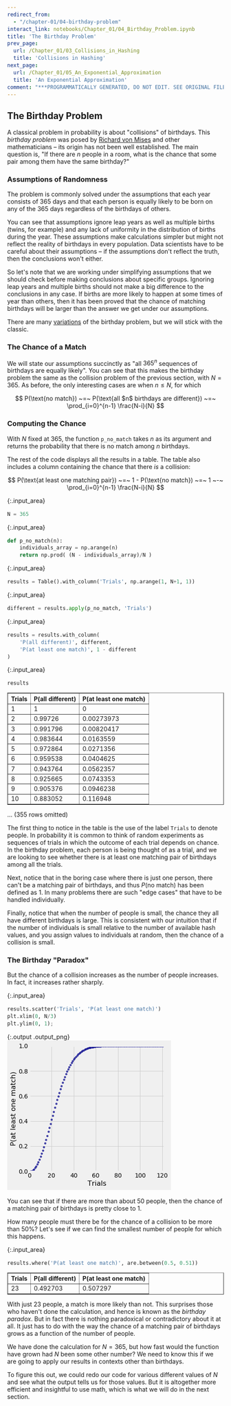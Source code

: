```yaml
---
redirect_from:
  - "/chapter-01/04-birthday-problem"
interact_link: notebooks/Chapter_01/04_Birthday_Problem.ipynb
title: 'The Birthday Problem'
prev_page:
  url: /Chapter_01/03_Collisions_in_Hashing
  title: 'Collisions in Hashing'
next_page:
  url: /Chapter_01/05_An_Exponential_Approximation
  title: 'An Exponential Approximation'
comment: "***PROGRAMMATICALLY GENERATED, DO NOT EDIT. SEE ORIGINAL FILES IN /notebooks***"
---
```


## The Birthday Problem

A classical problem in probability is about "collisions" of birthdays. This *birthday problem* was posed by [Richard von Mises](https://en.wikipedia.org/wiki/Richard_von_Mises) and other mathematicians – its origin has not been well established. The main question is, "If there are $n$ people in a room, what is the chance that some pair among them have the same birthday?"

### Assumptions of Randomness
The problem is commonly solved under the assumptions that each year consists of 365 days and that each person is equally likely to be born on any of the 365 days regardless of the birthdays of others. 

You can see that assumptions ignore leap years as well as multiple births (twins, for example) and any lack of uniformity in the distribution of births during the year. These assumptions make calculations simpler but might not reflect the reality of birthdays in every population. Data scientists have to be careful about their assumptions – if the assumptions don't reflect the truth, then the conclusions won't either. 

So let's note that we are working under simplifying assumptions that we should check before making conclusions about specific groups. Ignoring leap years and multiple births should not make a big difference to the conclusions in any case. If births are more likely to happen at some times of year than others, then it has been proved that the chance of matching birthdays will be larger than the answer we get under our assumptions. 

There are many [variations](http://onlinelibrary.wiley.com/store/10.1111/j.1740-9713.2013.00705.x/asset/sign705.pdf;jsessionid=491D7D4A673C963B34E14B5AE6197321.f02t01?v=1&t=iy0wn3y5&s=199ae2fb587c25b7cde75105b0f11d2f25016108) of the birthday problem, but we will stick with the classic.

### The Chance of a Match
We will state our assumptions succinctly as "all $365^n$ sequences of birthdays are equally likely". You can see that this makes the birthday problem the same as the collision problem of the previous section, with $N = 365$. As before, the only interesting cases are when $n \le N$, for which

$$
P(\text{no match}) ~=~
P(\text{all $n$ birthdays are different}) ~=~ \prod_{i=0}^{n-1} \frac{N-i}{N}
$$

### Computing the Chance

With $N$ fixed at 365, the function `p_no_match` takes $n$ as its argument and returns the probability that there is no match among $n$ birthdays. 

The rest of the code displays all the results in a table. The table also includes a column containing the chance that there *is* a collision:

$$
P(\text{at least one matching pair}) ~=~ 
1 - P(\text{no match})
~=~ 1 ~-~ \prod_{i=0}^{n-1} \frac{N-i}{N}
$$



{:.input_area}
```python
N = 365
```




{:.input_area}
```python
def p_no_match(n):
    individuals_array = np.arange(n)
    return np.prod( (N - individuals_array)/N )
```




{:.input_area}
```python
results = Table().with_column('Trials', np.arange(1, N+1, 1))
```




{:.input_area}
```python
different = results.apply(p_no_match, 'Trials')
```




{:.input_area}
```python
results = results.with_column(
    'P(all different)', different,
    'P(at least one match)', 1 - different
)
```




{:.input_area}
```python
results
```





<div markdown="0" class="output output_html">
<table border="1" class="dataframe">
    <thead>
        <tr>
            <th>Trials</th> <th>P(all different)</th> <th>P(at least one match)</th>
        </tr>
    </thead>
    <tbody>
        <tr>
            <td>1     </td> <td>1               </td> <td>0                    </td>
        </tr>
    </tbody>
        <tr>
            <td>2     </td> <td>0.99726         </td> <td>0.00273973           </td>
        </tr>
    </tbody>
        <tr>
            <td>3     </td> <td>0.991796        </td> <td>0.00820417           </td>
        </tr>
    </tbody>
        <tr>
            <td>4     </td> <td>0.983644        </td> <td>0.0163559            </td>
        </tr>
    </tbody>
        <tr>
            <td>5     </td> <td>0.972864        </td> <td>0.0271356            </td>
        </tr>
    </tbody>
        <tr>
            <td>6     </td> <td>0.959538        </td> <td>0.0404625            </td>
        </tr>
    </tbody>
        <tr>
            <td>7     </td> <td>0.943764        </td> <td>0.0562357            </td>
        </tr>
    </tbody>
        <tr>
            <td>8     </td> <td>0.925665        </td> <td>0.0743353            </td>
        </tr>
    </tbody>
        <tr>
            <td>9     </td> <td>0.905376        </td> <td>0.0946238            </td>
        </tr>
    </tbody>
        <tr>
            <td>10    </td> <td>0.883052        </td> <td>0.116948             </td>
        </tr>
    </tbody>
</table>
<p>... (355 rows omitted)</p>
</div>



The first thing to notice in the table is the use of the label `Trials` to denote people. In probability it is common to think of random experiments as sequences of trials in which the outcome of each trial depends on chance. In the birthday problem, each person is being thought of as a trial, and we are looking to see whether there is at least one matching pair of birthdays among all the trials.

Next, notice that in the boring case where there is just one person, there can't be a matching pair of birthdays, and thus $P(\text{no match})$ has been defined as 1. In many problems there are such "edge cases" that have to be handled individually.

Finally, notice that when the number of people is small, the chance they all have different birthdays is large. This is consistent with our intuition that if the number of individuals is small relative to the number of available hash values, and you assign values to individuals at random, then the chance of a collision is small.

### The Birthday "Paradox"
But the chance of a collision increases as the number of people increases. In fact, it increases rather sharply.



{:.input_area}
```python
results.scatter('Trials', 'P(at least one match)')
plt.xlim(0, N/3)
plt.ylim(0, 1);
```



{:.output .output_png}
![png](../images/Chapter_01/04_Birthday_Problem_13_0.png)



You can see that if there are more than about 50 people, then the chance of a matching pair of birthdays is pretty close to 1. 

How many people must there be for the chance of a collision to be more than 50%? Let's see if we can find the smallest number of people for which this happens.



{:.input_area}
```python
results.where('P(at least one match)', are.between(0.5, 0.51))
```





<div markdown="0" class="output output_html">
<table border="1" class="dataframe">
    <thead>
        <tr>
            <th>Trials</th> <th>P(all different)</th> <th>P(at least one match)</th>
        </tr>
    </thead>
    <tbody>
        <tr>
            <td>23    </td> <td>0.492703        </td> <td>0.507297             </td>
        </tr>
    </tbody>
</table>
</div>



With just 23 people, a match is more likely than not. This surprises those who haven't done the calculation, and hence is known as the *birthday paradox*. But in fact there is nothing paradoxical or contradictory about it at all. It just has to do with the way the chance of a matching pair of birthdays grows as a function of the number of people.

We have done the calculation for $N = 365$, but how fast would the function have grown had $N$ been some other number? We need to know this if we are going to apply our results in contexts other than birthdays.

To figure this out, we could redo our code for various different values of $N$ and see what the output tells us for those values. But it is altogether more efficient and insightful to use math, which is what we will do in the next section.
